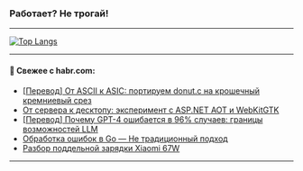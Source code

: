 ### Работает? Не трогай!

---
<!--
#### 🛠️ Technical stack:

![Java](https://img.shields.io/badge/Java-informational?logo=Oracle&style=flat&logoColor=white&color=FF4500)
![Kotlin](https://img.shields.io/badge/Kotlin-informational?logo=Kotlin&style=flat&logoColor=white&color=774D97)
![TS](https://img.shields.io/badge/TypeScript-informational?logo=typeScript&style=flat&logoColor=black&color=017acc)
![Python](https://img.shields.io/badge/Python-informational?logo=Python&style=flat&logoColor=black&color=ffdd54) <br>
![Spring](https://img.shields.io/badge/Spring-informational?logo=Spring&style=flat&logoColor=white&color=6DB33F) 
![SpringBoot](https://img.shields.io/badge/SpringBoot-informational?logo=SpringBoot&style=flat&logoColor=white&color=6DB33F)
![Nest](https://img.shields.io/badge/NestJS-informational?logo=NestJS&style=flat&logoColor=white&color=E0234E) 
![NodeJS](https://img.shields.io/badge/NodeJS-informational?logo=node.js&style=flat&logoColor=white&color=70A760)<br>
![PostgreSQL](https://img.shields.io/badge/PostgreSQL-informational?logo=PostgreSQL&style=flat&logoColor=white&color=DAA520)
![MongoDB](https://img.shields.io/badge/MongoDB-informational?logo=MongoDB&style=flat&logoColor=white&color=870000)
![Apache](https://img.shields.io/badge/Apache-informational?logo=apache&style=flat&logoColor=white&color=f74e28)

___ 
-->

<!--- #### 🛠️ : --->

[![Top Langs](https://github-readme-stats-82jvfl3w3-advtsettinggmailcoms-projects.vercel.app/api/top-langs/?username=zloylis&langs_count=10&hide_title=true&title_color=e6edf3&size_weight=0.5&count_weight=0.5&layout=compact&hide_progress=true&hide_border=true&theme=dracula)](https://github.com/zloylis)

<!---


####  :octocat:&nbsp;&nbsp; Статистика:

![GitHub stats](https://github-readme-stats-u2qms2cxw-advtsettinggmailcoms-projects.vercel.app/api?username=zloylis&show_icons=true&hide_border=true&theme=dracula&title_color=e6edf3&include_all_commits=true&count_private=true&hide_rank=false&hide_title=true&rank_icon=github)
-->
---

#### 💬 Свежее с habr.com:

<!-- BLOG-POST-LIST:START -->
- [[Перевод] От ASCII к ASIC: портируем donut.c на крошечный кремниевый срез](https://habr.com/ru/articles/880920/?utm_source=habrahabr&utm_medium=rss&utm_campaign=880920)
- [От сервера к десктопу: эксперимент с ASP.NET AOT и WebKitGTK](https://habr.com/ru/articles/880908/?utm_source=habrahabr&utm_medium=rss&utm_campaign=880908)
- [[Перевод] Почему GPT-4 ошибается в 96% случаев: границы возможностей LLM](https://habr.com/ru/articles/880894/?utm_source=habrahabr&utm_medium=rss&utm_campaign=880894)
- [Обработка ошибок в Go — Не традиционный подход](https://habr.com/ru/articles/880892/?utm_source=habrahabr&utm_medium=rss&utm_campaign=880892)
- [Разбор поддельной зарядки Xiaomi 67W](https://habr.com/ru/articles/880886/?utm_source=habrahabr&utm_medium=rss&utm_campaign=880886)
<!-- BLOG-POST-LIST:END -->

---
